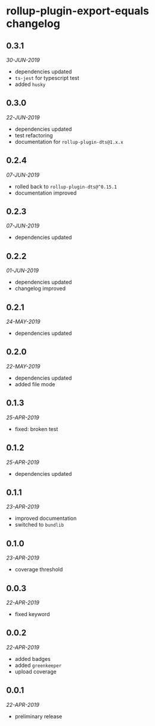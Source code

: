 # rollup-plugin-export-equals changelog

## 0.3.1
*30-JUN-2019*

* dependencies updated
* `ts-jest` for typescript test
* added `husky`

## 0.3.0
*22-JUN-2019*

* dependencies updated
* test refactoring
* documentation for `rollup-plugin-dts@1.x.x`

## 0.2.4
*07-JUN-2019*

* rolled back to `rollup-plugin-dts@^0.15.1`
* documentation improved

## 0.2.3
*07-JUN-2019*

* dependencies updated

## 0.2.2
*01-JUN-2019*

* dependencies updated
* changelog improved

## 0.2.1
*24-MAY-2019*

* dependencies updated

## 0.2.0
*22-MAY-2019*

* dependencies updated
* added file mode

## 0.1.3
*25-APR-2019*

* fixed: broken test

## 0.1.2
*25-APR-2019*

* dependencies updated

## 0.1.1
*23-APR-2019*

* improved documentation
* switched to `bundlib`

## 0.1.0
*23-APR-2019*

* coverage threshold

## 0.0.3
*22-APR-2019*

* fixed keyword

## 0.0.2
*22-APR-2019*

* added badges
* added `greenkeeper`
* upload coverage

## 0.0.1
*22-APR-2019*

* preliminary release
